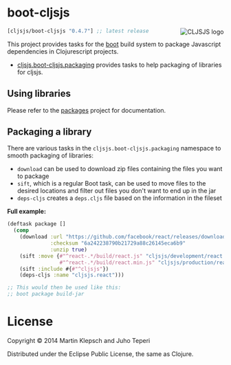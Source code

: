 # boot-cljsjs

<img src="https://dl.dropboxusercontent.com/u/453692/cljsjs-logo.png"
  alt="CLJSJS logo" align="right" />

[](dependency)
```clojure
[cljsjs/boot-cljsjs "0.4.7"] ;; latest release
```
[](/dependency)

This project provides tasks for the [boot][boot] build system to
package Javascript dependencies in Clojurescript projects.

- [cljsjs.boot-cljsjs.packaging][packaging-ns] provides tasks to help
  packaging of libraries for cljsjs.

## Using libraries

Please refer to the [packages][cljsjs-packages] project for documentation.

## Packaging a library

There are various tasks in the `cljsjs.boot-cljsjs.packaging` namespace to smooth
packaging of libraries:

- `download` can be used to download zip files containing the files you want to package
- `sift`, which is a regular Boot task, can be used to move files to the desired locations and filter out files you don't want to end up in the jar
- `deps-cljs` creates a `deps.cljs` file based on the information in the fileset

**Full example:**

```clojure
(deftask package []
  (comp
    (download :url "https://github.com/facebook/react/releases/download/v0.12.2/react-0.12.2.zip"
              :checksum "6a242238790b21729a88c26145eca6b9"
              :unzip true)
    (sift :move {#"^react-.*/build/react.js" "cljsjs/development/react.inc.js"
                 #"^react-.*/build/react.min.js" "cljsjs/production/react.min.inc.js"})
    (sift :include #{#"^cljsjs"})
    (deps-cljs :name "cljsjs.react")))

;; This would then be used like this:
;; boot package build-jar
```

# License

Copyright © 2014 Martin Klepsch and Juho Teperi

Distributed under the Eclipse Public License, the same as Clojure.

[boot]: https://github.com/boot-clj/boot
[cljsjs-packages]: https://github.com/cljsjs/packages
[packaging-ns]: src/cljsjs/boot_cljsjs/packaging.clj
[main-ns]: src/cljsjs/boot_cljsjs.clj
[boot-cljs]: https://github.com/adzerk/boot-cljs
[cljsjs-react]: https://github.com/cljsjs/packages/tree/master/react
